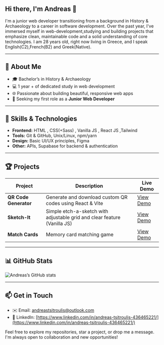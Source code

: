 ## Hi there, I'm Andreas 👋

I'm a junior web developer transitioning from a background in History & Archaeology to a career in software development. Over the past year, I've immersed myself in web-development,studying and building projects that emphasize clean, maintainable code and a solid understanding of core technologies.
I am 28 years old, right now living in Greece, and I speak English(C2),French(B2) and Greek(Native).

---

## 🚀 About Me

* 🎓 Bachelor’s in History & Archaeology
* 💻 1 year + of dedicated study in web development
* 🌐 Passionate about building beautiful, responsive web apps
* 🚀 Seeking my first role as a **Junior Web Developer**

---

## 🔧 Skills & Technologies

* **Frontend:** HTML , CSS(+Sass) , Vanilla JS , React JS ,Tailwind 
* **Tools:** Git & GitHub, Unix/Linux, npm/yarn 
* **Design:** Basic UI/UX principles, Figma
* **Other:** APIs, Supabase for backend & authentication

---

## 🏆 Projects

| Project               | Description                                                                            | Live Demo                                                |
| --------------------- | -------------------------------------------------------------------------------------- | -------------------------------------------------------- |
| **QR Code Generator** | Generate and download custom QR codes using React & Vite                               | [View Demo](https://andrtsit.github.io/QrCodeGenerator/) |
| **Sketch-It**         | Simple etch-a-sketch with adjustable grid and clear feature (Vanilla JS)               | [View Demo](https://andrtsit.github.io/Sketch-It/)       |
| **Match Cards**       | Memory card matching game                                                              | [View Demo](https://andrtsit.github.io/Match-cards/)     |

---

## 📊 GitHub Stats

![Andreas’s GitHub stats](https://github-readme-stats.vercel.app/api?username=Andrtsit\&show_icons=true\&theme=radical)

---

## 📫 Get in Touch

* ✉️  Email: [andreastsitroulis@outlook.com](mailto:andreastsitroulis@outlook.com)
* 🔗  LinkedIn: [https://www.linkedin.com/in/andreas-tsitroulis-436465221/](https://www.linkedin.com/in/andreas-tsitroulis-436465221/)


Feel free to explore my repositories, star a project, or drop me a message. I'm always open to collaboration and new opportunities!

